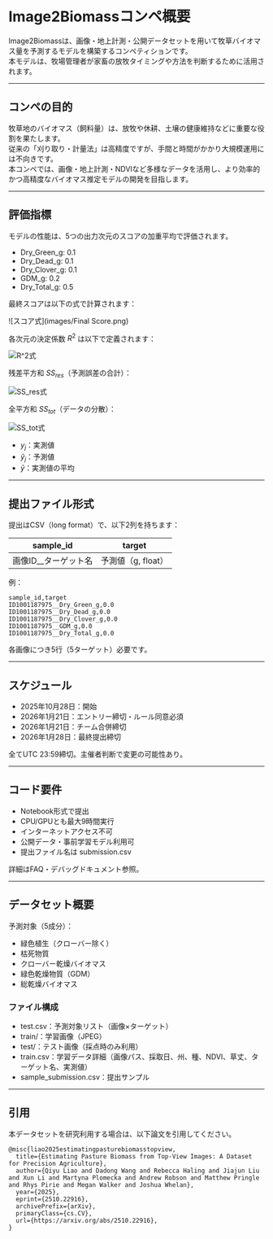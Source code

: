 # Image2Biomassコンペ概要

Image2Biomassは、画像・地上計測・公開データセットを用いて牧草バイオマス量を予測するモデルを構築するコンペティションです。  
本モデルは、牧場管理者が家畜の放牧タイミングや方法を判断するために活用されます。

---

## コンペの目的

牧草地のバイオマス（飼料量）は、放牧や休耕、土壌の健康維持などに重要な役割を果たします。  
従来の「刈り取り・計量法」は高精度ですが、手間と時間がかかり大規模運用には不向きです。  
本コンペでは、画像・地上計測・NDVIなど多様なデータを活用し、より効率的かつ高精度なバイオマス推定モデルの開発を目指します。

---

## 評価指標

モデルの性能は、5つの出力次元のスコアの加重平均で評価されます。

- Dry_Green_g: 0.1
- Dry_Dead_g: 0.1
- Dry_Clover_g: 0.1
- GDM_g: 0.2
- Dry_Total_g: 0.5

最終スコアは以下の式で計算されます：

![スコア式](images/Final Score.png)

各次元の決定係数 $R^2$ は以下で定義されます：

![R^2式](images/R^2.png)

残差平方和 $SS_{res}$（予測誤差の合計）：

![SS_res式](images/SS_tes.png)

全平方和 $SS_{tot}$（データの分散）：

![SS_tot式](images/SS_tot.png)

- $y_j$：実測値
- $\hat{y}_j$：予測値
- $\bar{y}$：実測値の平均

---

## 提出ファイル形式

提出はCSV（long format）で、以下2列を持ちます：

| sample_id | target |
|-----------|--------|
| 画像ID__ターゲット名 | 予測値（g, float） |

例：

```
sample_id,target
ID1001187975__Dry_Green_g,0.0
ID1001187975__Dry_Dead_g,0.0
ID1001187975__Dry_Clover_g,0.0
ID1001187975__GDM_g,0.0
ID1001187975__Dry_Total_g,0.0
```

各画像につき5行（5ターゲット）必要です。

---

## スケジュール

- 2025年10月28日：開始
- 2026年1月21日：エントリー締切・ルール同意必須
- 2026年1月21日：チーム合併締切
- 2026年1月28日：最終提出締切

全てUTC 23:59締切。主催者判断で変更の可能性あり。

---

## コード要件

- Notebook形式で提出
- CPU/GPUとも最大9時間実行
- インターネットアクセス不可
- 公開データ・事前学習モデル利用可
- 提出ファイル名は submission.csv

詳細はFAQ・デバッグドキュメント参照。

---

## データセット概要

予測対象（5成分）：

- 緑色植生（クローバー除く）
- 枯死物質
- クローバー乾燥バイオマス
- 緑色乾燥物質（GDM）
- 総乾燥バイオマス

### ファイル構成

- test.csv：予測対象リスト（画像×ターゲット）
- train/：学習画像（JPEG）
- test/：テスト画像（採点時のみ利用）
- train.csv：学習データ詳細（画像パス、採取日、州、種、NDVI、草丈、ターゲット名、実測値）
- sample_submission.csv：提出サンプル

---

## 引用

本データセットを研究利用する場合は、以下論文を引用してください。

```
@misc{liao2025estimatingpasturebiomasstopview,
  title={Estimating Pasture Biomass from Top-View Images: A Dataset for Precision Agriculture},
  author={Qiyu Liao and Dadong Wang and Rebecca Haling and Jiajun Liu and Xun Li and Martyna Plomecka and Andrew Robson and Matthew Pringle and Rhys Pirie and Megan Walker and Joshua Whelan},
  year={2025},
  eprint={2510.22916},
  archivePrefix={arXiv},
  primaryClass={cs.CV},
  url={https://arxiv.org/abs/2510.22916},
}
